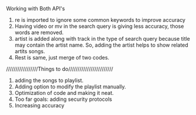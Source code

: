 Working with Both API's

1. re is imported to ignore some common keywords to improve accuracy
2. Having video or mv in the search query is giving less accuracy, those words are removed.
3. artist is added along with track in the type of search query because title may contain the artist name. So, adding the artist helps to show related artits songs.
4. Rest is same, just merge of two codes.

/////////////////Things to do////////////////////////
1. adding the songs to playlist.
2. Adding option to modify the playlist manually.
3. Optimization of code and making it neat.
4. Too far goals: adding security protocols
5. Increasing accuracy
